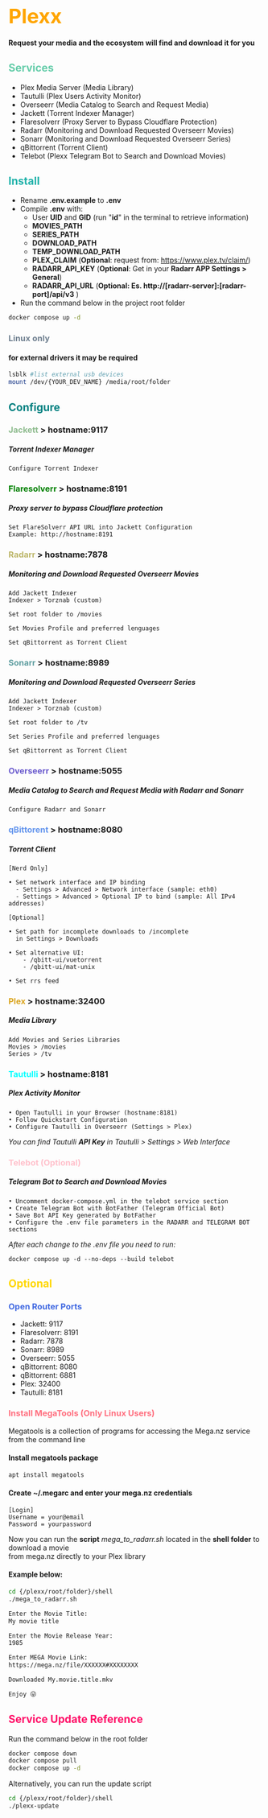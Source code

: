 # <span style="color:orange; font-size:40px">Plexx</span>
#### Request your media and the ecosystem will find and download it for you

## <span style="color:MediumAquamarine">Services</span>
- Plex Media Server (Media Library)
- Tautulli (Plex Users Activity Monitor)
- Overseerr (Media Catalog to Search and Request Media)
- Jackett (Torrent Indexer Manager)
- Flaresolverr (Proxy Server to Bypass Cloudflare Protection)
- Radarr (Monitoring and Download Requested Overseerr Movies)
- Sonarr (Monitoring and Download Requested Overseerr Series)
- qBittorrent (Torrent Client)
- Telebot (Plexx Telegram Bot to Search and Download Movies)

## <span style="color:LightSeaGreen">Install</span>
- Rename <b>.env.example</b> to <b>.env</b>
- Compile <b>.env</b> with:
   - User <b>UID</b> and <b>GID</b> (run "<b>id</b>" in the terminal to retrieve information)
   - <b>MOVIES_PATH</b>
   - <b>SERIES_PATH</b>
   - <b>DOWNLOAD_PATH</b>
   - <b>TEMP_DOWNLOAD_PATH</b>
   - <b>PLEX_CLAIM</b> (<b>Optional</b>: request from: https://www.plex.tv/claim/)
   - <b>RADARR_API_KEY</b> (<b>Optional</b>: Get in your <b>Radarr APP Settings > General</b>)
   - <b>RADARR_API_URL</b> (<b>Optional: Es. http://[radarr-server]:[radarr-port]/api/v3</b> )
- Run the command below in the project root folder

```bash
docker compose up -d
```

### <span style="color:SlateGray">Linux only</span>
#### for external drivers it may be required
```bash
lsblk #list external usb devices
mount /dev/{YOUR_DEV_NAME} /media/root/folder 
```

## <span style="color:Teal">Configure</span>

### <span style="color:DarkSeaGreen">Jackett</span> > hostname:9117
##### Torrent Indexer Manager
```
Configure Torrent Indexer
```

### <span style="color:Green">Flaresolverr</span> > hostname:8191
##### Proxy server to bypass Cloudflare protection
```
Set FlareSolverr API URL into Jackett Configuration
Example: http://hostname:8191
```

### <span style="color:DarkKhaki">Radarr</span> > hostname:7878
##### Monitoring and Download Requested Overseerr Movies
```
Add Jackett Indexer
Indexer > Torznab (custom)
```
```
Set root folder to /movies
```
```
Set Movies Profile and preferred lenguages 
```
```
Set qBittorrent as Torrent Client
```

### <span style="color:CadetBlue">Sonarr</span> > hostname:8989
##### Monitoring and Download Requested Overseerr Series 
```
Add Jackett Indexer
Indexer > Torznab (custom)
```
```
Set root folder to /tv
```
```
Set Series Profile and preferred lenguages 
```
```
Set qBittorrent as Torrent Client
```

### <span style="color:SlateBlue">Overseerr</span> > hostname:5055
##### Media Catalog to Search and Request Media with Radarr and Sonarr
```
Configure Radarr and Sonarr 
```

### <span style="color:CornflowerBlue">qBittorent</span> > hostname:8080
##### Torrent Client
```
[Nerd Only]

• Set network interface and IP binding
  - Settings > Advanced > Network interface (sample: eth0)
  - Settings > Advanced > Optional IP to bind (sample: All IPv4 addresses)
```
```
[Optional]

• Set path for incomplete downloads to /incomplete
  in Settings > Downloads
  
• Set alternative UI:
    - /qbitt-ui/vuetorrent
    - /qbitt-ui/mat-unix

• Set rrs feed
```

### <span style="color:Goldenrod">Plex</span> > hostname:32400
##### Media Library
```
Add Movies and Series Libraries
Movies > /movies
Series > /tv
```

### <span style="color:Cyan">Tautulli</span> > hostname:8181
##### Plex Activity Monitor
```
• Open Tautulli in your Browser (hostname:8181)
• Follow Quickstart Configuration 
• Configure Tautulli in Overseerr (Settings > Plex)
```
<i>You can find Tautulli <b>API Key</b> in Tautulli > Settings > Web Interface</i>

### <span style="color:Pink">Telebot (Optional)</span>
##### Telegram Bot to Search and Download Movies
```
• Uncomment docker-compose.yml in the telebot service section
• Create Telegram Bot with BotFather (Telegram Official Bot)
• Save Bot API Key generated by BotFather
• Configure the .env file parameters in the RADARR and TELEGRAM BOT sections
```
<i>After each change to the .env file you need to run:</i>
```
docker compose up -d --no-deps --build telebot
```

## <span style="color:Gold">Optional</span>

### <span style="color:RoyalBlue">Open Router Ports</span>
- Jackett: 9117
- Flaresolverr: 8191
- Radarr: 7878
- Sonarr: 8989
- Overseerr: 5055
- qBittorrent: 8080
- qBittorrent: 6881
- Plex: 32400
- Tautulli: 8181

### <span style="color:#ff6f7f">Install MegaTools (Only Linux Users)</span>
Megatools is a collection of programs for accessing the Mega.nz service from the command line

#### Install megatools package
```bash
apt install megatools
```

#### Create ~/.megarc and enter your mega.nz credentials
```
[Login]
Username = your@email
Password = yourpassword
```
Now you can run the <b>script</b> <i>mega_to_radarr.sh</i> located in the <b>shell folder</b> to download a movie<br>
from mega.nz directly to your Plex library

#### Example below:
```bash
cd {/plexx/root/folder}/shell
./mega_to_radarr.sh 

Enter the Movie Title:
My movie title

Enter the Movie Release Year:
1985

Enter MEGA Movie Link:
https://mega.nz/file/XXXXXX#XXXXXXXX

Downloaded My.movie.title.mkv

Enjoy 😜
```

## <span style="color:#ff1269">Service Update Reference</span>

Run the command below in the root folder
```bash
docker compose down
docker compose pull
docker compose up -d
```

Alternatively, you can run the update script
```bash
cd {/plexx/root/folder}/shell
./plexx-update
```